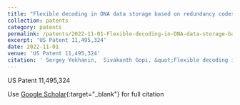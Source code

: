 ```yaml
---
title: "Flexible decoding in DNA data storage based on redundancy codes"
collection: patents
category: patents
permalink: /patents/2022-11-01-Flexible-decoding-in-DNA-data-storage-based-on-redundancy-codes
excerpt: 'US Patent 11,495,324'
date: 2022-11-01
venue: 'US Patent 11,495,324'
citation: ' Sergey Yekhanin,  Sivakanth Gopi, &quot;Flexible decoding in DNA data storage based on redundancy codes.&quot; US Patent 11,495,324, 2022.'
---
```

US Patent 11,495,324

Use [Google Scholar](https://scholar.google.com/scholar?q=Flexible+decoding+in+DNA+data+storage+based+on+redundancy+codes){:target="_blank"} for full citation